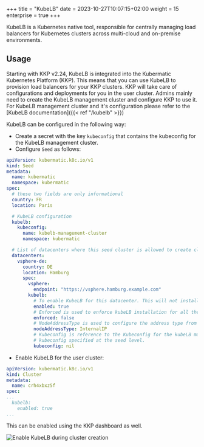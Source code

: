 +++
title = "KubeLB"
date = 2023-10-27T10:07:15+02:00
weight = 15
enterprise = true
+++

KubeLB is a Kubernetes native tool, responsible for centrally managing load balancers for Kubernetes clusters across multi-cloud and on-premise environments.

## Usage

Starting with KKP v2.24, KubeLB is integrated into the Kubermatic Kubernetes Platform (KKP). This means that you can use KubeLB to provision load balancers for your KKP clusters. KKP will take care of configurations and deployments for you in the user cluster. Admins mainly need to create the KubeLB management cluster and configure KKP to use it. For KubeLB management cluster and it's configuration please refer to the [KubeLB documentation]({{< ref "/kubelb" >}})

KubeLB can be configured in the following way:

* Create a secret with the key `kubeconfig` that contains the kubeconfig for the KubeLB management cluster.
* Configure `Seed` as follows:

```yaml
apiVersion: kubermatic.k8c.io/v1
kind: Seed
metadata:
  name: kubermatic
  namespace: kubermatic
spec:
  # these two fields are only informational
  country: FR
  location: Paris

  # KubeLB configuration
  kubelb:
    kubeconfig:
      name: kubelb-management-cluster
      namespace: kubermatic

  # List of datacenters where this seed cluster is allowed to create clusters.
  datacenters:
    vsphere-de:
      country: DE
      location: Hamburg
      spec:
        vsphere:
          endpoint: "https://vsphere.hamburg.example.com"
        kubelb:
          # To enable KubeLB for this datacenter. This will not install KubeLB for the user clusters, has to be configured at the cluster level.
          enabled: true
          # Enforced is used to enforce kubeLB installation for all the user clusters belonging to this datacenter. Setting enforced to false will not uninstall kubeLB from # the user clusters and it needs to be disabled manually.
          enforced: false
          # NodeAddressType is used to configure the address type from node, used for load balancing. Optional: Defaults to ExternalIP
          nodeAddressType: InternalIP
          # Kubeconfig is reference to the Kubeconfig for the kubeLB management cluster. Kubeconfig specified at the datacenter level will have precedence over the
          # kubeconfig specified at the seed level.
          kubeconfig: nil
```

* Enable KubeLB for the user cluster:

```yaml
apiVersion: kubermatic.k8c.io/v1
kind: Cluster
metadata:
  name: crh4xbxz5f
spec:
...
  kubelb:
    enabled: true
...
```

This can be enabled using the KKP dashboard as well.

![Enable KubeLB during cluster creation](@/images/main/tutorials/kubelb/kubelb-dashboard.png?classes=shadow,border "Enable KubeLB during cluster creation")
